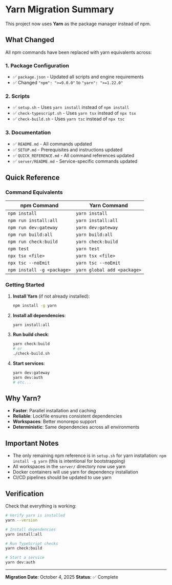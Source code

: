 # Yarn Migration Summary

This project now uses **Yarn** as the package manager instead of npm.

## What Changed

All npm commands have been replaced with yarn equivalents across:

### 1. Package Configuration
- ✅ `package.json` - Updated all scripts and engine requirements
- ✅ Changed `"npm": ">=9.0.0"` to `"yarn": ">=1.22.0"`

### 2. Scripts
- ✅ `setup.sh` - Uses `yarn install` instead of `npm install`
- ✅ `check-typescript.sh` - Uses `yarn tsx` instead of `npx tsx`
- ✅ `check-build.sh` - Uses `yarn tsc` instead of `npx tsc`

### 3. Documentation
- ✅ `README.md` - All commands updated
- ✅ `SETUP.md` - Prerequisites and instructions updated
- ✅ `QUICK_REFERENCE.md` - All command references updated
- ✅ `server/README.md` - Service-specific commands updated

## Quick Reference

### Command Equivalents

| npm Command | Yarn Command |
|------------|--------------|
| `npm install` | `yarn install` |
| `npm run install:all` | `yarn install:all` |
| `npm run dev:gateway` | `yarn dev:gateway` |
| `npm run build:all` | `yarn build:all` |
| `npm run check:build` | `yarn check:build` |
| `npm test` | `yarn test` |
| `npx tsx <file>` | `yarn tsx <file>` |
| `npx tsc --noEmit` | `yarn tsc --noEmit` |
| `npm install -g <package>` | `yarn global add <package>` |

### Getting Started

1. **Install Yarn** (if not already installed):
   ```bash
   npm install -g yarn
   ```

2. **Install all dependencies**:
   ```bash
   yarn install:all
   ```

3. **Run build check**:
   ```bash
   yarn check:build
   # or
   ./check-build.sh
   ```

4. **Start services**:
   ```bash
   yarn dev:gateway
   yarn dev:auth
   # etc...
   ```

## Why Yarn?

- **Faster**: Parallel installation and caching
- **Reliable**: Lockfile ensures consistent dependencies
- **Workspaces**: Better monorepo support
- **Deterministic**: Same dependencies across all environments

## Important Notes

- The only remaining npm reference is in `setup.sh` for yarn installation: `npm install -g yarn` (this is intentional for bootstrapping)
- All workspaces in the `server/` directory now use yarn
- Docker containers will use yarn for dependency installation
- CI/CD pipelines should be updated to use yarn

## Verification

Check that everything is working:

```bash
# Verify yarn is installed
yarn --version

# Install dependencies
yarn install:all

# Run TypeScript checks
yarn check:build

# Start a service
yarn dev:auth
```

---
**Migration Date**: October 4, 2025
**Status**: ✅ Complete

